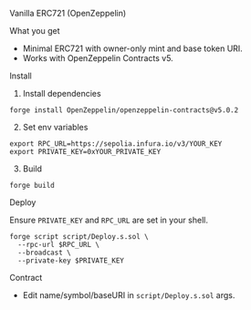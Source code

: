 Vanilla ERC721 (OpenZeppelin)

What you get

- Minimal ERC721 with owner-only mint and base token URI.
- Works with OpenZeppelin Contracts v5.

Install

1) Install dependencies

```
forge install OpenZeppelin/openzeppelin-contracts@v5.0.2
```

2) Set env variables

```
export RPC_URL=https://sepolia.infura.io/v3/YOUR_KEY
export PRIVATE_KEY=0xYOUR_PRIVATE_KEY
```

3) Build

```
forge build
```

Deploy

Ensure `PRIVATE_KEY` and `RPC_URL` are set in your shell.

```
forge script script/Deploy.s.sol \
  --rpc-url $RPC_URL \
  --broadcast \
  --private-key $PRIVATE_KEY
```

Contract

- Edit name/symbol/baseURI in `script/Deploy.s.sol` args.

